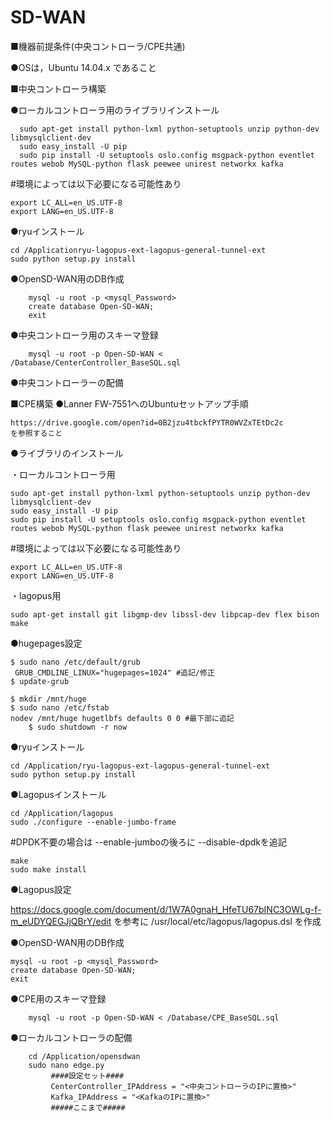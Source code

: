 # SD-WAN

■機器前提条件(中央コントローラ/CPE共通)

 ●OSは，Ubuntu 14.04.x であること


■中央コントローラ構築

 ●ローカルコントローラ用のライブラリインストール
	  
	  sudo apt-get install python-lxml python-setuptools unzip python-dev libmysqlclient-dev
	  sudo easy_install -U pip
	  sudo pip install -U setuptools oslo.config msgpack-python eventlet routes webob MySQL-python flask peewee unirest networkx kafka

#環境によっては以下必要になる可能性あり
	
	export LC_ALL=en_US.UTF-8
	export LANG=en_US.UTF-8
	
 ●ryuインストール

	cd /Applicationryu-lagopus-ext-lagopus-general-tunnel-ext
	sudo python setup.py install

●OpenSD-WAN用のDB作成

		mysql -u root -p <mysql_Password>
		create database Open-SD-WAN;
		exit

●中央コントローラ用のスキーマ登録

		mysql -u root -p Open-SD-WAN < /Database/CenterController_BaseSQL.sql

●中央コントローラーの配備













■CPE構築
●Lanner FW-7551へのUbuntuセットアップ手順

	https://drive.google.com/open?id=0B2jzu4tbckfPYTR0WVZxTEtDc2c
	を参照すること

●ライブラリのインストール

 ・ローカルコントローラ用

	sudo apt-get install python-lxml python-setuptools unzip python-dev libmysqlclient-dev
	sudo easy_install -U pip
	sudo pip install -U setuptools oslo.config msgpack-python eventlet routes webob MySQL-python flask peewee unirest networkx kafka

#環境によっては以下必要になる可能性あり

	export LC_ALL=en_US.UTF-8
	export LANG=en_US.UTF-8

・lagopus用

	sudo apt-get install git libgmp-dev libssl-dev libpcap-dev flex bison make

●hugepages設定

	$ sudo nano /etc/default/grub
	 GRUB_CMDLINE_LINUX="hugepages=1024" #追記/修正
	$ update-grub

	$ mkdir /mnt/huge
	$ sudo nano /etc/fstab
	nodev /mnt/huge hugetlbfs defaults 0 0 #最下部に追記
		$ sudo shutdown -r now

●ryuインストール
	
	cd /Application/ryu-lagopus-ext-lagopus-general-tunnel-ext
	sudo python setup.py install

●Lagopusインストール

	cd /Application/lagopus
	sudo ./configure --enable-jumbo-frame

#DPDK不要の場合は --enable-jumboの後ろに --disable-dpdkを追記

	make
	sudo make install

●Lagopus設定

https://docs.google.com/document/d/1W7A0gnaH_HfeTU67bINC3OWLg-f-m_eUDYQEGJjQBrY/edit
を参考に /usr/local/etc/lagopus/lagopus.dsl を作成

●OpenSD-WAN用のDB作成

	mysql -u root -p <mysql_Password>
	create database Open-SD-WAN;
	exit

●CPE用のスキーマ登録

		mysql -u root -p Open-SD-WAN < /Database/CPE_BaseSQL.sql

●ローカルコントローラの配備

		cd /Application/opensdwan
		sudo nano edge.py
			 ####設定セット####
			 CenterController_IPAddress = "<中央コントローラのIPに置換>"
			 Kafka_IPAddress = "<KafkaのIPに置換>"
			 #####ここまで#####

